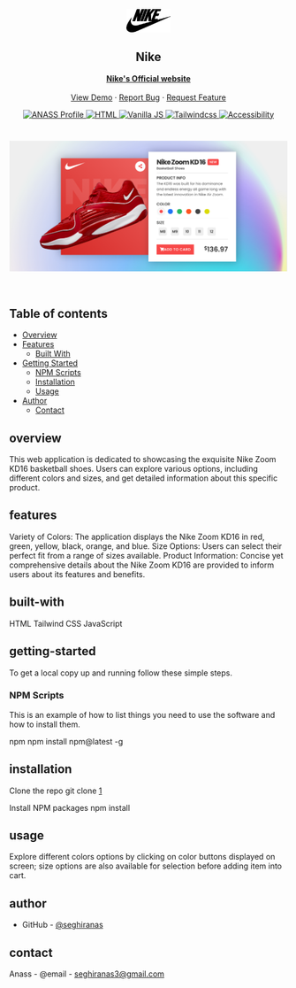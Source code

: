 <div id="top"></div>

<div align="center">

  <img src="images/nike.png" alt="Nike Swoosh" width="80">

  <h2 align="center">Nike</h2>
  <p align="center">
  <!-- to modify -->
    <a href="https://www.nike.com/"><strong>Nike's Official website</strong></a>
    <br />
    <br />
    <a href="https://johanlib.github.io/Nike-Zoom-KD16/">View Demo</a>
    ·
    <a href="https://github.com/johanLib/Nike-Zoom-KD16/issues" target="_blank">Report Bug</a>
    ·
    <a href="https://github.com/johanLib/Nike-Zoom-KD16/issues" target="_blank">Request Feature</a>
  </p>
</div>

<!-- Bagdes -->
<div align="center">
  <!-- Profile -->
  <a href="https://github.com/johanLib">
    <img src="https://img.shields.io/badge/Profile-Anass_Seghir-blue?style=for-the-badge&logo=profile" alt="ANASS Profile">
  </a>
  <!-- Tools -->
  <a href="#">
    <img src="https://img.shields.io/badge/HTML-ff6600" alt="HTML">
  </a>
  <a href="#">
    <img src="https://img.shields.io/badge/Vanilla_JS-ffff00" alt="Vanilla JS">
  </a>
  <a href="#">
    <img src="https://img.shields.io/badge/Tailwind_css-0099ff" alt="Tailwindcss">
  </a>
  <a href="#">
    <img src="https://img.shields.io/badge/Accessibility-8A2BE2" alt="Accessibility">
  </a>

</div>

#

<div align="center">

![](./Screenshot.png)

</div>

<br>

## Table of contents

- [Overview](#overview)
- [Features](#Features)
  - [Built With](#built-with)
- [Getting Started](#getting-started)
  - [NPM Scripts](#npm-scripts)
  - [Installation](#installation)
  - [Usage](#usage)
- [Author](#author)
  - [Contact](#contact)

## overview

This web application is dedicated to showcasing the exquisite Nike Zoom KD16 basketball shoes. Users can explore various options, including different colors and sizes, and get detailed information about this specific product.

## features

Variety of Colors: The application displays the Nike Zoom KD16 in red, green, yellow, black, orange, and blue.
Size Options: Users can select their perfect fit from a range of sizes available.
Product Information: Concise yet comprehensive details about the Nike Zoom KD16 are provided to inform users about its features and benefits.

## built-with

HTML
Tailwind CSS
JavaScript

## getting-started

To get a local copy up and running follow these simple steps.

### NPM Scripts

This is an example of how to list things you need to use the software and how to install them.

npm
npm install npm@latest -g 

## installation

Clone the repo
git clone [1](https://github.com/johanLib/Nike-Zoom-KD16.git)

Install NPM packages
npm install

## usage

Explore different colors options by clicking on color buttons displayed on screen; size options are also available for selection before adding item into cart.

## author

- GitHub - [@seghiranas](https://github.com/johanLib)

## contact

Anass - @email - seghiranas3@gmail.com
